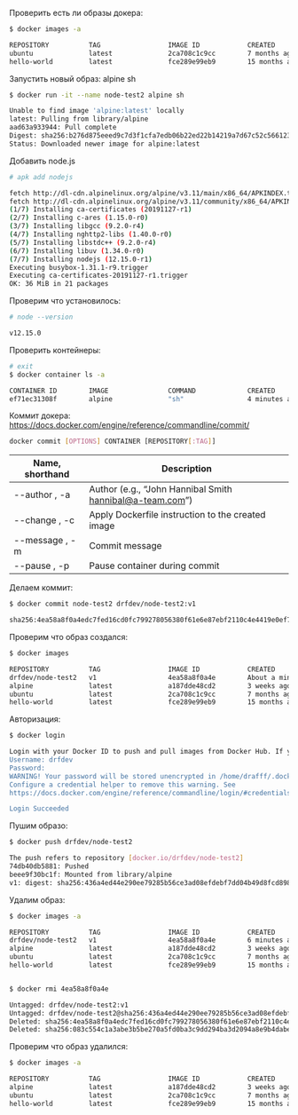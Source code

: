 Проверить есть ли образы докера:

```bash
$ docker images -a

REPOSITORY          TAG                 IMAGE ID            CREATED             SIZE
ubuntu              latest              2ca708c1c9cc        7 months ago        64.2MB
hello-world         latest              fce289e99eb9        15 months ago       1.84kB
```

Запустить новый образ: alpine sh
```bash
$ docker run -it --name node-test2 alpine sh

Unable to find image 'alpine:latest' locally
latest: Pulling from library/alpine
aad63a933944: Pull complete
Digest: sha256:b276d875eeed9c7d3f1cfa7edb06b22ed22b14219a7d67c52c56612330348239
Status: Downloaded newer image for alpine:latest
```

Добавить node.js

```bash
# apk add nodejs

fetch http://dl-cdn.alpinelinux.org/alpine/v3.11/main/x86_64/APKINDEX.tar.gz
fetch http://dl-cdn.alpinelinux.org/alpine/v3.11/community/x86_64/APKINDEX.tar.gz
(1/7) Installing ca-certificates (20191127-r1)
(2/7) Installing c-ares (1.15.0-r0)
(3/7) Installing libgcc (9.2.0-r4)
(4/7) Installing nghttp2-libs (1.40.0-r0)
(5/7) Installing libstdc++ (9.2.0-r4)
(6/7) Installing libuv (1.34.0-r0)
(7/7) Installing nodejs (12.15.0-r1)
Executing busybox-1.31.1-r9.trigger
Executing ca-certificates-20191127-r1.trigger
OK: 36 MiB in 21 packages
```

Проверим что установилось:

```bash
# node --version

v12.15.0
```

Проверить контейнеры:

```bash
# exit
$ docker container ls -a

CONTAINER ID        IMAGE               COMMAND             CREATED             STATUS                     PORTS               NAMES
ef71ec31308f        alpine              "sh"                4 minutes ago       Exited (0) 3 seconds ago                       node-test2
```

Коммит докера: https://docs.docker.com/engine/reference/commandline/commit/
```bash
docker commit [OPTIONS] CONTAINER [REPOSITORY[:TAG]]
```

| Name, shorthand | Description |
|---|---|
| --author , -a | Author (e.g., “John Hannibal Smith hannibal@a-team.com”) |
| --change , -c | Apply Dockerfile instruction to the created image |
| --message , -m | Commit message |
| --pause , -p | Pause container during commit |

Делаем коммит:

```bash
$ docker commit node-test2 drfdev/node-test2:v1

sha256:4ea58a8f0a4edc7fed16cd0fc799278056380f61e6e87ebf2110c4e4419e0ef7
```

Проверим что образ создался:

```bash
$ docker images

REPOSITORY          TAG                 IMAGE ID            CREATED              SIZE
drfdev/node-test2   v1                  4ea58a8f0a4e        About a minute ago   39MB
alpine              latest              a187dde48cd2        3 weeks ago          5.6MB
ubuntu              latest              2ca708c1c9cc        7 months ago         64.2MB
hello-world         latest              fce289e99eb9        15 months ago        1.84kB
```

Авторизация:

```bash
$ docker login

Login with your Docker ID to push and pull images from Docker Hub. If you don't have a Docker ID, head over to https://hub.docker.com to create one.
Username: drfdev
Password:
WARNING! Your password will be stored unencrypted in /home/drafff/.docker/config.json.
Configure a credential helper to remove this warning. See
https://docs.docker.com/engine/reference/commandline/login/#credentials-store

Login Succeeded
```

Пушим образо:

```bash
$ docker push drfdev/node-test2

The push refers to repository [docker.io/drfdev/node-test2]
74db40db5881: Pushed
beee9f30bc1f: Mounted from library/alpine
v1: digest: sha256:436a4ed44e290ee79285b56ce3ad08efdebf7dd04b49d8fcd89822f5dcb100f2 size: 740
```

Удалим образ:
```bash
$ docker images -a

REPOSITORY          TAG                 IMAGE ID            CREATED             SIZE
drfdev/node-test2   v1                  4ea58a8f0a4e        6 minutes ago       39MB
alpine              latest              a187dde48cd2        3 weeks ago         5.6MB
ubuntu              latest              2ca708c1c9cc        7 months ago        64.2MB
hello-world         latest              fce289e99eb9        15 months ago       1.84kB


$ docker rmi 4ea58a8f0a4e

Untagged: drfdev/node-test2:v1
Untagged: drfdev/node-test2@sha256:436a4ed44e290ee79285b56ce3ad08efdebf7dd04b49d8fcd89822f5dcb100f2
Deleted: sha256:4ea58a8f0a4edc7fed16cd0fc799278056380f61e6e87ebf2110c4e4419e0ef7
Deleted: sha256:083c554c1a3abe3b5be270a5fd0ba3c9dd294ba3d2094a8e9b4dabe1118d7ed2

```

Проверим что образ удалился:

```bash
$ docker images -a

REPOSITORY          TAG                 IMAGE ID            CREATED             SIZE
alpine              latest              a187dde48cd2        3 weeks ago         5.6MB
ubuntu              latest              2ca708c1c9cc        7 months ago        64.2MB
hello-world         latest              fce289e99eb9        15 months ago       1.84kB

```
